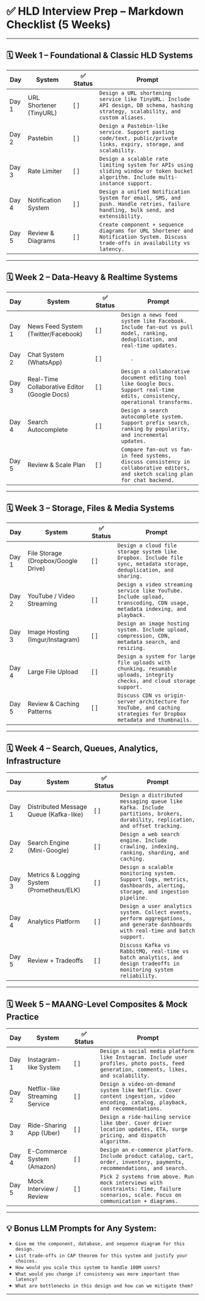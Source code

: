 # ✅ HLD Interview Prep – Markdown Checklist (5 Weeks)

---

## 🗓️ **Week 1 – Foundational & Classic HLD Systems**

| Day   | System                  | ✅ Status | Prompt                                                                                                                            |
| ----- | ----------------------- | -------- | --------------------------------------------------------------------------------------------------------------------------------- |
| Day 1 | URL Shortener (TinyURL) | \[ ]     | `Design a URL shortening service like TinyURL. Include API design, DB schema, hashing strategy, scalability, and custom aliases.` |
| Day 2 | Pastebin                | \[ ]     | `Design a Pastebin-like service. Support pasting code/text, public/private links, expiry, storage, and scalability.`              |
| Day 3 | Rate Limiter            | \[ ]     | `Design a scalable rate limiting system for APIs using sliding window or token bucket algorithm. Include multi-instance support.` |
| Day 4 | Notification System     | \[ ]     | `Design a unified Notification System for email, SMS, and push. Handle retries, failure handling, bulk send, and extensibility.`  |
| Day 5 | Review & Diagrams       | \[ ]     | `Create component + sequence diagrams for URL Shortener and Notification System. Discuss trade-offs in availability vs latency.`  |

---

## 🗓️ **Week 2 – Data-Heavy & Realtime Systems**

| Day   | System                                       | ✅ Status | Prompt                                                                                                                               |
| ----- | -------------------------------------------- | -------- | ------------------------------------------------------------------------------------------------------------------------------------ |
| Day 1 | News Feed System (Twitter/Facebook)          | \[ ]     | `Design a news feed system like Facebook. Include fan-out vs pull model, ranking, deduplication, and real-time updates.`             |
| Day 2 | Chat System (WhatsApp)                       | \[ ]     | `   .` |
| Day 3 | Real-Time Collaborative Editor (Google Docs) | \[ ]     | `Design a collaborative document editing tool like Google Docs. Support real-time edits, consistency, operational transforms.`       |
| Day 4 | Search Autocomplete                          | \[ ]     | `Design a search autocomplete system. Support prefix search, ranking by popularity, and incremental updates.`                        |
| Day 5 | Review & Scale Plan                          | \[ ]     | `Compare fan-out vs fan-in feed systems, discuss consistency in collaborative editors, and sketch scaling plan for chat backend.`    |

---

## 🗓️ **Week 3 – Storage, Files & Media Systems**

| Day   | System                              | ✅ Status | Prompt                                                                                                                    |
| ----- | ----------------------------------- | -------- | ------------------------------------------------------------------------------------------------------------------------- |
| Day 1 | File Storage (Dropbox/Google Drive) | \[ ]     | `Design a cloud file storage system like Dropbox. Include file sync, metadata storage, deduplication, and sharing.`       |
| Day 2 | YouTube / Video Streaming           | \[ ]     | `Design a video streaming service like YouTube. Include upload, transcoding, CDN usage, metadata indexing, and playback.` |
| Day 3 | Image Hosting (Imgur/Instagram)     | \[ ]     | `Design an image hosting system. Include upload, compression, CDN, metadata search, and resizing.`                        |
| Day 4 | Large File Upload                   | \[ ]     | `Design a system for large file uploads with chunking, resumable uploads, integrity checks, and cloud storage support.`   |
| Day 5 | Review & Caching Patterns           | \[ ]     | `Discuss CDN vs origin-server architecture for YouTube, and caching strategies for Dropbox metadata and thumbnails.`      |

---

## 🗓️ **Week 4 – Search, Queues, Analytics, Infrastructure**

| Day   | System                                    | ✅ Status | Prompt                                                                                                                            |
| ----- | ----------------------------------------- | -------- | --------------------------------------------------------------------------------------------------------------------------------- |
| Day 1 | Distributed Message Queue (Kafka-like)    | \[ ]     | `Design a distributed messaging queue like Kafka. Include partitions, brokers, durability, replication, and offset tracking.`     |
| Day 2 | Search Engine (Mini-Google)               | \[ ]     | `Design a web search engine. Include crawling, indexing, ranking, sharding, and caching.`                                         |
| Day 3 | Metrics & Logging System (Prometheus/ELK) | \[ ]     | `Design a scalable monitoring system. Support logs, metrics, dashboards, alerting, storage, and ingestion pipeline.`              |
| Day 4 | Analytics Platform                        | \[ ]     | `Design a user analytics system. Collect events, perform aggregations, and generate dashboards with real-time and batch support.` |
| Day 5 | Review + Tradeoffs                        | \[ ]     | `Discuss Kafka vs RabbitMQ, real-time vs batch analytics, and design tradeoffs in monitoring system reliability.`                 |

---

## 🗓️ **Week 5 – MAANG-Level Composites & Mock Practice**

| Day   | System                         | ✅ Status | Prompt                                                                                                                                  |
| ----- | ------------------------------ | -------- | --------------------------------------------------------------------------------------------------------------------------------------- |
| Day 1 | Instagram-like System          | \[ ]     | `Design a social media platform like Instagram. Include user profiles, photo posts, feed generation, comments, likes, and scalability.` |
| Day 2 | Netflix-like Streaming Service | \[ ]     | `Design a video-on-demand system like Netflix. Cover content ingestion, video encoding, catalog, playback, and recommendations.`        |
| Day 3 | Ride-Sharing App (Uber)        | \[ ]     | `Design a ride-hailing service like Uber. Cover driver location updates, ETA, surge pricing, and dispatch algorithm.`                   |
| Day 4 | E-Commerce System (Amazon)     | \[ ]     | `Design an e-commerce platform. Include product catalog, cart, order, inventory, payments, recommendations, and search.`                |
| Day 5 | Mock Interview / Review        | \[ ]     | `Pick 2 systems from above. Run mock interviews with constraints: time, failure scenarios, scale. Focus on communication + diagrams.`   |

---

## 💡 Bonus LLM Prompts for Any System:

* `Give me the component, database, and sequence diagram for this design.`
* `List trade-offs in CAP theorem for this system and justify your choices.`
* `How would you scale this system to handle 100M users?`
* `What would you change if consistency was more important than latency?`
* `What are bottlenecks in this design and how can we mitigate them?`

---
